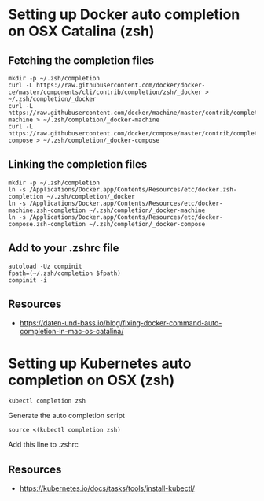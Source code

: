 # Setting up Docker auto completion on OSX Catalina (zsh)


## Fetching the completion files

```
mkdir -p ~/.zsh/completion
curl -L https://raw.githubusercontent.com/docker/docker-ce/master/components/cli/contrib/completion/zsh/_docker > ~/.zsh/completion/_docker
curl -L https://raw.githubusercontent.com/docker/machine/master/contrib/completion/zsh/_docker-machine > ~/.zsh/completion/_docker-machine
curl -L https://raw.githubusercontent.com/docker/compose/master/contrib/completion/zsh/_docker-compose > ~/.zsh/completion/_docker-compose
```

## Linking the completion files

```
mkdir -p ~/.zsh/completion
ln -s /Applications/Docker.app/Contents/Resources/etc/docker.zsh-completion ~/.zsh/completion/_docker
ln -s /Applications/Docker.app/Contents/Resources/etc/docker-machine.zsh-completion ~/.zsh/completion/_docker-machine
ln -s /Applications/Docker.app/Contents/Resources/etc/docker-compose.zsh-completion ~/.zsh/completion/_docker-compose
```

## Add to your .zshrc file

```
autoload -Uz compinit
fpath=(~/.zsh/completion $fpath)
compinit -i
```

## Resources
* https://daten-und-bass.io/blog/fixing-docker-command-auto-completion-in-mac-os-catalina/

# Setting up Kubernetes auto completion on OSX (zsh)

```
kubectl completion zsh
```

Generate the auto completion script

```
source <(kubectl completion zsh)
```

Add this line to .zshrc

## Resources
* https://kubernetes.io/docs/tasks/tools/install-kubectl/
